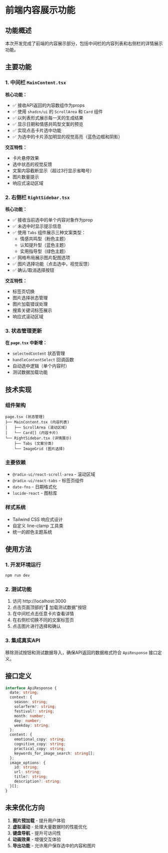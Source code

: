 # 前端内容展示功能

## 功能概述

本次开发完成了前端的内容展示部分，包括中间栏的内容列表和右侧栏的详情展示功能。

## 主要功能

### 1. 中间栏 `MainContent.tsx`

**核心功能：**
- ✅ 接收API返回的内容数组作为props
- ✅ 使用 `shadcn/ui` 的 `ScrollArea` 和 `Card` 组件
- ✅ 以列表形式展示每一天的生成结果
- ✅ 显示日期和情感共鸣型文案的预览
- ✅ 实现点击卡片选中功能
- ✅ 为选中的卡片添加明显的视觉高亮（蓝色边框和阴影）

**交互特性：**
- 卡片悬停效果
- 选中状态的视觉反馈
- 文案内容截断显示（超过3行显示省略号）
- 图片数量提示
- 响应式滚动区域

### 2. 右侧栏 `RightSidebar.tsx`

**核心功能：**
- ✅ 接收当前选中的单个内容对象作为prop
- ✅ 未选中时显示提示信息
- ✅ 使用 `Tabs` 组件展示三种文案类型：
  - 情感共鸣型（粉色主题）
  - 认知提升型（蓝色主题）
  - 实用指导型（绿色主题）
- ✅ 网格布局展示图片配图选项
- ✅ 图片选择功能（点击选中，视觉反馈）
- ✅ 确认/取消选择按钮

**交互特性：**
- 标签页切换
- 图片选择状态管理
- 图片加载错误处理
- 搜索关键词标签展示
- 响应式滚动区域

### 3. 状态管理更新

**在 `page.tsx` 中新增：**
- `selectedContent` 状态管理
- `handleContentSelect` 回调函数
- 自动选中逻辑（单个内容时）
- 测试数据加载功能

## 技术实现

### 组件架构
```
page.tsx (状态管理)
├── MainContent.tsx (内容列表)
│   ├── ScrollArea (滚动区域)
│   └── Card[] (内容卡片)
└── RightSidebar.tsx (详情展示)
    ├── Tabs (文案分类)
    └── ImageGrid (图片选择)
```

### 主要依赖
- `@radix-ui/react-scroll-area` - 滚动区域
- `@radix-ui/react-tabs` - 标签页组件
- `date-fns` - 日期格式化
- `lucide-react` - 图标库

### 样式系统
- Tailwind CSS 响应式设计
- 自定义 line-clamp 工具类
- 统一的颜色主题系统

## 使用方法

### 1. 开发环境运行
```bash
npm run dev
```

### 2. 测试功能
1. 访问 http://localhost:3000
2. 点击页面顶部的"🧪 加载测试数据"按钮
3. 在中间栏点击任意卡片查看详情
4. 在右侧栏切换不同的文案标签页
5. 点击图片进行选择和确认

### 3. 集成真实API
移除测试按钮和测试数据导入，确保API返回的数据格式符合 `ApiResponse` 接口定义。

## 接口定义

```typescript
interface ApiResponse {
  date: string;
  context: {
    season: string;
    solarTerm?: string;
    festival?: string;
    month: number;
    day: number;
    weekday: string;
  };
  content: {
    emotional_copy: string;
    cognitive_copy: string;
    practical_copy: string;
    keywords_for_image_search: string[];
  };
  image_options: {
    id: string;
    url: string;
    title?: string;
    description?: string;
  }[];
}
```

## 未来优化方向

1. **图片预加载** - 提升用户体验
2. **虚拟滚动** - 处理大量数据时的性能优化
3. **键盘导航** - 提升可访问性
4. **动画效果** - 增强交互体验
5. **导出功能** - 允许用户保存选中的内容和图片 